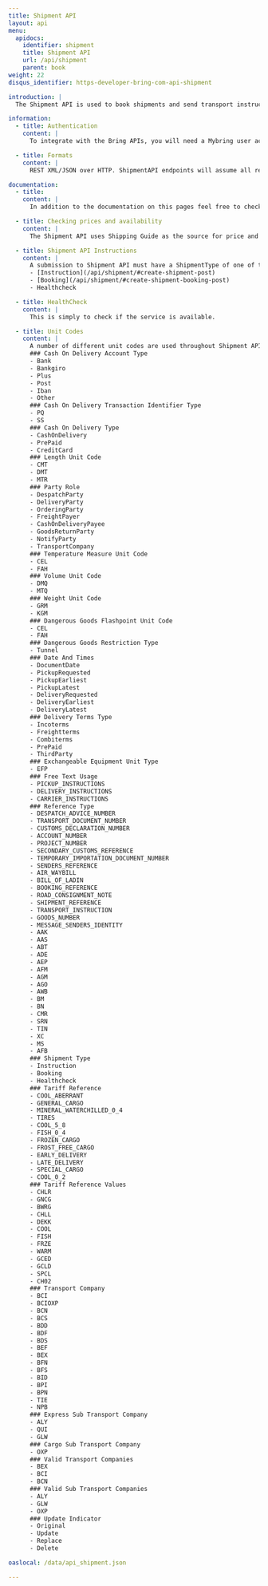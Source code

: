 ```yaml
---
title: Shipment API
layout: api
menu:
  apidocs:
    identifier: shipment
    title: Shipment API
    url: /api/shipment
    parent: book
weight: 22
disqus_identifier: https-developer-bring-com-api-shipment

introduction: |
  The Shipment API is used to book shipments and send transport instructions to Bring. For customers using EDIFACT today, switching to the Shipment API is a good alternative when implementing new automated order solutions. The API supports the majority of services in Bring's service portfolio and offers options to both create, update and delete bookings and instructions. You may use your own SSCC-compliant labels and your own shipment number series. Using the API requires a good knowledge of Bring's service portfolio and logistics value chain as the level of content validation is low [compared to the Booking API](/api/booking-shipment/).

information:
  - title: Authentication
    content: |
      To integrate with the Bring APIs, you will need a Mybring user account with an API key. Information about prerequisites and authentication headers can be found on the general API [Getting Started page](/api/).

  - title: Formats
    content: |
      REST XML/JSON over HTTP. ShipmentAPI endpoints will assume all requests are ISO-8859-1 encoded.

documentation:
  - title:
    content: |
      In addition to the documentation on this pages feel free to check out our [swagger page](https://bapiqa.bring.com/Shipment/swagger) for this API.

  - title: Checking prices and availability
    content: |
      The Shipment API uses Shipping Guide as the source for price and availability (when supported in the Shipping Guide) for the different products. We advise clients of the Shipment API to use [Shipping Guide API](/api/shipping-guide_2/) for getting the list price and checking availability before sending a booking request. Note that invoice payment is the only available payment option for the Shipment API. This means that the Mybring user ID used in the booking request must have access to the customer number specified as payer of the booking.

  - title: Shipment API Instructions
    content: |
      A submission to Shipment API must have a ShipmentType of one of the following
      - [Instruction](/api/shipment/#create-shipment-post)
      - [Booking](/api/shipment/#create-shipment-booking-post)
      - Healthcheck

  - title: HealthCheck
    content: |
      This is simply to check if the service is available.

  - title: Unit Codes
    content: |
      A number of different unit codes are used throughout Shipment API. Many of which are listed in the layouts below but the definative list is displayed here for ease of reference.
      ### Cash On Delivery Account Type
      - Bank
      - Bankgiro
      - Plus
      - Post
      - Iban
      - Other
      ### Cash On Delivery Transaction Identifier Type
      - PQ
      - SS
      ### Cash On Delivery Type
      - CashOnDelivery
      - PrePaid
      - CreditCard
      ### Length Unit Code
      - CMT
      - DMT
      - MTR
      ### Party Role
      - DespatchParty
      - DeliveryParty
      - OrderingParty
      - FreightPayer
      - CashOnDeliveryPayee
      - GoodsReturnParty
      - NotifyParty
      - TransportCompany
      ### Temperature Measure Unit Code
      - CEL
      - FAH
      ### Volume Unit Code
      - DMQ
      - MTQ
      ### Weight Unit Code
      - GRM
      - KGM
      ### Dangerous Goods Flashpoint Unit Code
      - CEL
      - FAH
      ### Dangerous Goods Restriction Type
      - Tunnel
      ### Date And Times
      - DocumentDate
      - PickupRequested
      - PickupEarliest
      - PickupLatest
      - DeliveryRequested
      - DeliveryEarliest
      - DeliveryLatest
      ### Delivery Terms Type
      - Incoterms
      - Freightterms
      - Combiterms
      - PrePaid
      - ThirdParty
      ### Exchangeable Equipment Unit Type
      - EFP
      ### Free Text Usage
      - PICKUP_INSTRUCTIONS
      - DELIVERY_INSTRUCTIONS
      - CARRIER_INSTRUCTIONS
      ### Reference Type
      - DESPATCH_ADVICE_NUMBER
      - TRANSPORT_DOCUMENT_NUMBER
      - CUSTOMS_DECLARATION_NUMBER
      - ACCOUNT_NUMBER
      - PROJECT_NUMBER
      - SECONDARY_CUSTOMS_REFERENCE
      - TEMPORARY_IMPORTATION_DOCUMENT_NUMBER
      - SENDERS_REFERENCE
      - AIR_WAYBILL
      - BILL_OF_LADIN
      - BOOKING_REFERENCE
      - ROAD_CONSIGNMENT_NOTE
      - SHIPMENT_REFERENCE
      - TRANSPORT_INSTRUCTION
      - GOODS_NUMBER
      - MESSAGE_SENDERS_IDENTITY
      - AAK
      - AAS
      - ABT
      - ADE
      - AEP
      - AFM
      - AGM
      - AGO
      - AWB
      - BM
      - BN
      - CMR
      - SRN
      - TIN
      - XC
      - MS
      - AFB
      ### Shipment Type
      - Instruction
      - Booking
      - Healthcheck
      ### Tariff Reference
      - COOL_ABERRANT
      - GENERAL_CARGO
      - MINERAL_WATERCHILLED_0_4
      - TIRES
      - COOL_5_8
      - FISH_0_4
      - FROZEN_CARGO
      - FROST_FREE_CARGO
      - EARLY_DELIVERY
      - LATE_DELIVERY
      - SPECIAL_CARGO
      - COOL_0_2
      ### Tariff Reference Values
      - CHLR
      - GNCG
      - BWRG
      - CHLL
      - DEKK
      - COOL
      - FISH
      - FRZE
      - WARM
      - GCED
      - GCLD
      - SPCL
      - CH02
      ### Transport Company
      - BCI
      - BCIOXP
      - BCN
      - BCS
      - BDD
      - BDF
      - BDS
      - BEF
      - BEX
      - BFN
      - BFS
      - BID
      - BPI
      - BPN
      - TIE
      - NPB
      ### Express Sub Transport Company
      - ALY
      - QUI
      - GLW
      ### Cargo Sub Transport Company
      - OXP
      ### Valid Transport Companies
      - BEX
      - BCI
      - BCN
      ### Valid Sub Transport Companies
      - ALY
      - GLW
      - OXP
      ### Update Indicator
      - Original
      - Update
      - Replace
      - Delete

oaslocal: /data/api_shipment.json

---
```

